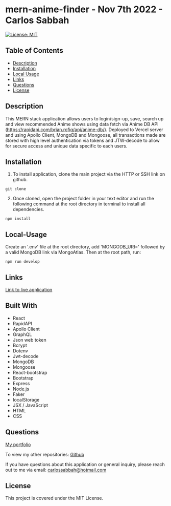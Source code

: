 # mern-anime-finder - Nov 7th 2022 - Carlos Sabbah

[![License: MIT](https://img.shields.io/badge/License-MIT-yellow.svg)](https://opensource.org/licenses/MIT)

## Table of Contents

- [Description](#Description)
- [Installation](#Installation)
- [Local Usage](#Local-Usage)
- [Links](#Links)
- [Questions](#Questions)
- [License](#License)

##

## Description

This MERN stack application allows users to login/sign-up, save, search up and view recommended Anime shows using data fetch via Anime DB API (https://rapidapi.com/brian.rofiq/api/anime-db/). Deployed to Vercel server and using Apollo Client, MongoDB and Mongoose, all transactions made are stored with high level authentication via tokens and JTW-decode to allow for secure access and unique data specific to each users.

## Installation

1. To install application, clone the main project via the HTTP or SSH link on github.

```
git clone
```

2. Once cloned, open the project folder in your text editor and run the following command at the root directory in terminal to install all dependencies.

```
npm install
```

## Local-Usage

Create an '.env' file at the root directory, add 'MONGODB_URI=' followed by a valid MongoDB link via MongoAtlas. Then at the root path, run:

```
npm run develop
```

## Links

[Link to live application](https://mern-anime-finder.vercel.app/)

## Built With

- React
- RapidAPI
- Apollo Client
- GraphQL
- Json web token
- Bcrypt
- Dotenv
- Jwt-decode
- MongoDB
- Mongoose
- React-bootstrap
- Bootstrap
- Express
- Node.js
- Faker
- localStorage
- JSX / JavaScript
- HTML
- CSS

## Questions

[My portfolio](https://csabbah.github.io/Carlos-Sabbah-portfolio/)

To view my other repositories:
[Github](https://github.com/csabbah)

If you have questions about this application or general inquiry, please reach out to me via email: carlossabbah@hotmail.com

## License

This project is covered under the MIT License.
